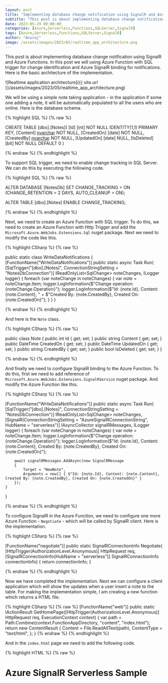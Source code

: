 ```yaml
---
layout: post
title: "Implementing database change notification using SignalR and Azure Functions"
subtitle: "This post is about implementing database change notification using SignalR and Azure Functions. In this post we will using Azure Function with SQL trigger for change identification and Azure SignalR binding for notifications"
date: 2023-05-29 00:00:00
categories: [Azure,Serverless,Functions,SQLServer,SignalR]
tags: [Azure,Serverless,Functions,SQLServer,SignalR]
author: "Anuraj"
image: /assets/images/2023/05/realtime_app_architecture.png
---
```


This post is about implementing database change notification using SignalR and Azure Functions. In this post we will using Azure Function with SQL trigger for change identification and Azure SignalR binding for notifications. Here is the basic architecture of the implementation.

![Realtime application architecture]({{ site.url }}/assets/images/2023/05/realtime_app_architecture.png)

We will be using a simple note taking application - in the application if some one adding a note, it will be automatically populated to all the users who are online. Here is the database schema.

{% highlight SQL %}
{% raw %}

CREATE TABLE [dbo].[Notes](
	[Id] [int] NOT NULL IDENTITY(1,1) PRIMARY KEY,
	[Content] [nvarchar](max) NOT NULL,
	[CreatedOn] [date] NOT NULL,
	[CreatedBy] [nvarchar](255) NOT NULL,
	[UpdatedOn] [date] NULL,
	[IsDeleted] [bit] NOT NULL DEFAULT 0
)

{% endraw %}
{% endhighlight %}

To support SQL trigger, we need to enable change tracking in SQL Server. We can do this by executing the following code.

{% highlight SQL %}
{% raw %}

ALTER DATABASE [NotesDb]
SET CHANGE_TRACKING = ON
(CHANGE_RETENTION = 2 DAYS, AUTO_CLEANUP = ON);

ALTER TABLE [dbo].[Notes]
ENABLE CHANGE_TRACKING;

{% endraw %}
{% endhighlight %}

Next, we need to create an Azure Function with SQL trigger. To do this, we need to create an Azure Function with Http Trigger and add the `Microsoft.Azure.WebJobs.Extensions.Sql` nuget package. Next we need to modify the code like this.

{% highlight CSharp %}
{% raw %}

public static class WriteDataNotifications
{
    [FunctionName("WriteDataNotifications")]
    public static async Task Run(
        [SqlTrigger("[dbo].[Notes]", ConnectionStringSetting = "NotesDbConnection")]
        IReadOnlyList<SqlChange<Note>> noteChanges,
        ILogger logger)
    {
        foreach (var noteChange in noteChanges)
        {
            var note = noteChange.Item;
            logger.LogInformation($"Change operation: {noteChange.Operation}");
            logger.LogInformation($"Id: {note.Id}, Content: {note.Content}, " +
                $"Created By: {note.CreatedBy}, Created On: {note.CreatedOn}");
        }
    }
}

{% endraw %}
{% endhighlight %}

And here is the `Note` class.

{% highlight CSharp %}
{% raw %}

public class Note
{
    public int Id { get; set; }
    public string Content { get; set; }
    public DateTime CreatedOn { get; set; }
    public DateTime UpdatedOn { get; set; }
    public string CreatedBy { get; set; }
    public bool IsDeleted { get; set; }
}

{% endraw %}
{% endhighlight %}

And finally we need to configure SignalR binding to the Azure Function. To do this, first we need to add reference of `Microsoft.Azure.WebJobs.Extensions.SignalRService` nuget package. And modify the Azure Function like this.

{% highlight CSharp %}
{% raw %}

[FunctionName("WriteDataNotifications")]
public static async Task Run(
    [SqlTrigger("[dbo].[Notes]", ConnectionStringSetting = "NotesDbConnection")]
    IReadOnlyList<SqlChange<Note>> noteChanges,
    [SignalR(ConnectionStringSetting = "AzureSignalRConnectionString", HubName = "serverless")] 
    IAsyncCollector<SignalRMessage> signalRMessages,
    ILogger logger)
{
    foreach (var noteChange in noteChanges)
    {
        var note = noteChange.Item;
        logger.LogInformation($"Change operation: {noteChange.Operation}");
        logger.LogInformation($"Id: {note.Id}, Content: {note.Content}, Created By: {note.CreatedBy}, Created On: {note.CreatedOn}");

        await signalRMessages.AddAsync(new SignalRMessage
        {
            Target = "NewNote",
            Arguments = new[] { $"Id: {note.Id}, Content: {note.Content}, Created By: {note.CreatedBy}, Created On: {note.CreatedOn}" }
        });
    }
}

{% endraw %}
{% endhighlight %}

To configure SignalR in the Azure Function, we need to configure one more Azure Function - `Negotiate` - which will be called by SignalR client. Here is the implementation.

{% highlight CSharp %}
{% raw %}

[FunctionName("negotiate")]
public static SignalRConnectionInfo Negotiate(
    [HttpTrigger(AuthorizationLevel.Anonymous)] HttpRequest req,
    [SignalRConnectionInfo(HubName = "serverless")] SignalRConnectionInfo connectionInfo)
{
    return connectionInfo;
}

{% endraw %}
{% endhighlight %}

Now we have completed the implementation. Next we can configure a client application which will show the updates when a user insert a note to the table. For making the implementation simple, I am creating a new function which returns a HTML file.

{% highlight CSharp %}
{% raw %}
[FunctionName("web")]
public static IActionResult GetHomePage([HttpTrigger(AuthorizationLevel.Anonymous)] HttpRequest req, ExecutionContext context)
{
    var path = Path.Combine(context.FunctionAppDirectory, "content", "index.html");
    return new ContentResult
    {
        Content = File.ReadAllText(path),
        ContentType = "text/html",
    };
}
{% endraw %}
{% endhighlight %}

And in the `index.html` page we need to add the following code. 

{% highlight HTML %}
{% raw %}

<!DOCTYPE html>

<html>

<body>
    <h1>Azure SignalR Serverless Sample</h1>
    <div id="messages"></div>
    <script src="https://cdnjs.cloudflare.com/ajax/libs/microsoft-signalr/3.1.7/signalr.min.js"></script>
    <script>
        let messages = document.querySelector('#messages');
        const apiBaseUrl = window.location.origin;
        const connection = new signalR.HubConnectionBuilder()
            .withUrl(apiBaseUrl + '/api')
            .configureLogging(signalR.LogLevel.Information)
            .build();
        connection.on('NewNote', (message) => {
            document.getElementById("messages").innerHTML = message;
        });

        connection.start()
            .catch(console.error);
    </script>
</body>

</html>

{% endraw %}
{% endhighlight %}

The index.html file created in a `content` folder. And to copy the file to the output directory we can add the following code in the Project file.

{% highlight XML %}
{% raw %}
<None Update="content\index.html">
  <CopyToOutputDirectory>Always</CopyToOutputDirectory>
</None>
{% endraw %}
{% endhighlight %}

This way we can implement Database changes notifications using Azure SignalR service and Azure Functions.

Happy Programming.